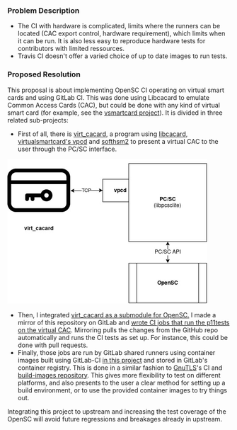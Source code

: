 ### Problem Description

 - The CI with hardware is complicated, limits where the runners can be located (CAC export control, hardware requirement), which limits when it can be run. It is also less easy to reproduce hardware tests for contributors with limited ressources.
 - Travis CI doesn't offer a varied choice of up to date images to run tests. 
 
### Proposed Resolution

This proposal is about implementing OpenSC CI operating on virtual smart cards and using GitLab CI. This was done using Libcacard to emulate Common Access  Cards (CAC), but could be done with any kind of virtual smart card (for example, see the [vsmartcard project](https://github.com/frankmorgner/vsmartcard/)).
It is divided in three related sub-projects:

 - First of all, there is [virt_cacard](https://github.com/PL4typus/virt_cacard), a program using [libcacard](https://gitlab.freedesktop.org/spice/libcacard/), [virtualsmartcard's vpcd](https://github.com/frankmorgner/vsmartcard/tree/master/virtualsmartcard) and [softhsm2](https://github.com/opendnssec/SoftHSMv2) to present a virtual CAC to the user through the PC/SC interface. 
 
![schema](https://github.com/PL4typus/notes/blob/master/virt_cacard.jpg)
 
 - Then, I integrated [virt_cacard as a submodule for OpenSC.](https://github.com/PL4typus/OpenSC/tree/virt_cacard) I made a mirror of this repository on GitLab and [wrote CI jobs that run the p11tests on the virtual CAC](https://gitlab.com/PL4typus/OpenSC/pipelines/74197004). 
 Mirroring pulls the changes from the GitHub repo automatically and runs the CI tests as set up. For instance, this could be done with pull requests.
 - Finally, those jobs are run by GitLab shared runners using container images built using GitLab-CI [in this project](https://gitlab.com/PL4typus/opensc-images) and stored in GitLab's container registry. This is done in a similar fashion to [GnuTLS](https://gitlab.com/gnutls/gnutls)'s CI and [build-images repository](https://gitlab.com/gnutls/build-images/). 
 This gives more flexibility to test on different platforms, and also presents to the user a clear method for setting up a build environment, or to use the provided container images to try things out. 
 
 
Integrating this project to upstream and increasing the test coverage of the OpenSC will avoid future regressions and breakages already in upstream.

